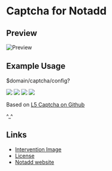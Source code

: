 # Captcha for Notadd

## Preview
![Preview](http://i.imgur.com/HYtr744.png)

## Example Usage

$domain/captcha/config?

<img src='http://localhost/captcha/default?fys8Ubmm' />
<img src='http://localhost/captcha/flat?fys8Ubmm' />
<img src='http://localhost/captcha/mini?fys8Ubmm' />
<img src='http://localhost/captcha/inverse?fys8Ubmm' />


Based on [L5 Captcha on Github](https://github.com/mewebstudio/captcha)

^_^

## Links
* [Intervention Image](https://github.com/Intervention/image)
* [License](http://www.opensource.org/licenses/mit-license.php)
* [Notadd website](http://notadd.com)
